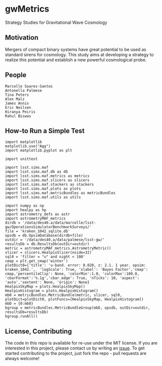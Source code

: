 # gwMetrics

Strategy Studies for Gravitational Wave Cosmology

## Motivation

Mergers of compact binary systems have great potential to be used as standard sirens for cosmology. 
This study aims at developing a strategy to realize this potential and establish a new powerful cosmological probe.

## People
```
Marcelle Soares-Santos
Antonella Palmese
Tina Peters
Alex Malz
James Annis
Eric Neilsen
Hiranya Peiris
Rahul Biswas
```
## How-to Run a Simple Test

```
import matplotlib
matplotlib.use("Agg")
import matplotlib.pyplot as plt

import unittest

import lsst.sims.maf
import lsst.sims.maf.db as db
import lsst.sims.maf.metrics as metrics
import lsst.sims.maf.slicers as slicers
import lsst.sims.maf.stackers as stackers
import lsst.sims.maf.plots as plots
import lsst.sims.maf.metricBundles as metricBundles
import lsst.sims.maf.utils as utils

import numpy as np
import healpy as hp
import astrometry_defs as astr
import astrometryMAF_metrics
dirdb = '/data/des40.a/data/marcelle/lsst-gw/OperationsSimulatorBenchmarkSurveys/'
file = 'kraken_1042_sqlite.db'
opsdb = db.OpsimDatabase(dirdb+file)
outdir = '/data/des40.a/data/palmese/lsst-gw/'
resultsDb = db.ResultsDb(outDir=outdir)
metric = astrometryMAF_metrics.AstrometryMetric()
slicer = slicers.HealpixSlicer(nside=32)
sql0 = 'filter = "u" and night < 100'
cmap = plt.get_cmap('winter')
plotDict0={'title': 'u-band. error: 0.020, z: 2.1. 1 year. opsim: kraken_1042.',  'logScale': True, 'xlabel': 'Bayes Factor','cmap': cmap,'percentileClip': None, 'colorMin':1.0, 'colorMax':100.0, 'cbarFormat':'%.1g','cbar_edge': True, 'nTicks': 10, 'aspect': 'auto','xextent': None, 'origin': None}
HealpixSkyMap = plots.HealpixSkyMap()
HealpixHistogram = plots.HealpixHistogram()
mb0 = metricBundles.MetricBundle(metric, slicer, sql0,  plotDict=plotDict0, plotFuncs=[HealpixSkyMap, HealpixHistogram])
mbD = {0:mb0}
bgroup = metricBundles.MetricBundleGroup(mbD, opsdb, outDir=outdir, resultsDb=resultsDb)
bgroup.runAll()
```




## License, Contributing

The code in this repo is available for re-use under the MIT license. If you are interested in this project, please contact us by writing an [issue](https://github.com/soares-santos/gwMetrics/issues/new). To get started contributing to the project, just fork the repo - pull requests are always welcome!
